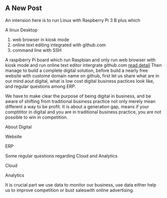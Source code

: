 ## A New Post

An intension here is to run Linux with Raspberry Pi 3 B plus  which

A linux Desktop
1. web browser in kiosk mode
2. online text editing integrated with github.com
3. command line with SSH

A raspiberry Pi board which run Raspbian and only run web browser with kiosk mode and run online text editor intergrate github.com [read detail](/docs/desktop/)
Then manage to build a complete digital solution, before build a nearly free website with custome domain name on github, first let us share what are in our mind aout digital, what is low cost digital business pactices look like, and regular questions among ERP.

We have to make clear the purpose of being digital in business, and be aware of shifting from traditional business practice not only merely mean different a way to be profit. It is about a generation gap, means if your comptititor in digital and you are in traditional business practice, you  are not possible to win in competition.

About Digital

Website

ERP

Some regular questions regarding Cloud and Analytics

Cloud

Analytics

It is crucial part we use data to monitor our business, use data either help us to improve competition or bust saleswith online advertising.
